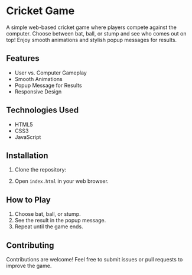 # Cricket Game

A simple web-based cricket game where players compete against the computer. Choose between bat, ball, or stump and see who comes out on top! Enjoy smooth animations and stylish popup messages for results.

## Features

- User vs. Computer Gameplay
- Smooth Animations
- Popup Message for Results
- Responsive Design

## Technologies Used

- HTML5
- CSS3
- JavaScript

## Installation

1. Clone the repository:

2. Open `index.html` in your web browser.

## How to Play

1. Choose bat, ball, or stump.
2. See the result in the popup message.
3. Repeat until the game ends.

## Contributing

Contributions are welcome! Feel free to submit issues or pull requests to improve the game.


